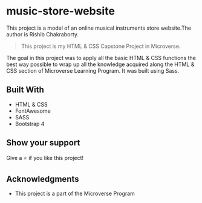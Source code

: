 # music-store-website
This project is a model of an online musical instruments store website.The author is Rishib Chakraborty. 

> This project is my HTML & CSS Capstone Project in Microverse.

The goal in this project was to apply all the basic HTML & CSS functions the best way possible to wrap up all the knowledge acquired along the HTML & CSS section of Microverse Learning Program. It was built using Sass.


## Built With

- HTML & CSS
- FontAwesome
- SASS
- Bootstrap 4




## Show your support

Give a ⭐️ if you like this project!

## Acknowledgments

- This project is a part of the Microverse Program
